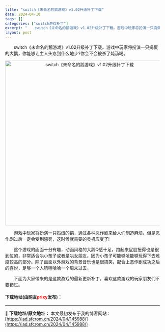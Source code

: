 ```yaml
---
title: "switch《未命名的鹅游戏》v1.02升级补丁下载"
date: 2024-04-10
tags: []
categories: ["switch游戏补丁"]
excerpt: "　　switch《未命名的鹅游戏》v1.02升级补丁下载。游戏中玩家将扮演一只捣蛋的大鹅，你能够让主人头疼到什么地步?你会不会被杀了炖汤喝。 　　游戏中玩家将扮演一只捣蛋的鹅，通过各种恶作剧来给人们制造麻烦，但是恶作剧过后一定会受到惩罚，这时候就需要的灵机应变了! 　　这个游戏的画面十分有趣，动画风&hellip;"
layout: post
---
```


 <p>　　switch《未命名的鹅游戏》v1.02升级补丁下载。游戏中玩家将扮演一只捣蛋的大鹅，你能够让主人头疼到什么地步?你会不会被杀了炖汤喝。</p> <p align="center"><img align="" border="0" src="https://lad.sfcrom.cn/wp-content/uploads/2024/04/20240409_6615c58b778c5.webp" width="534" alt="switch《未命名的鹅游戏》v1.02升级补丁下载" /></p> <p>　　游戏中玩家将扮演一只捣蛋的鹅，通过各种恶作剧来给人们制造麻烦，但是恶作剧过后一定会受到惩罚，这时候就需要的灵机应变了!</p> <p>　　这个游戏的画面十分有趣，动画风格的大鹅Q感十足，跑起来屁股扭得也是很到位的，非常适合哄小孩子或者是哄女朋友，因为小孩子可能够呛能够玩得下去难度较高的部分。除了画面以外游戏的背景音乐也是很搞笑，配合上恶作剧成功之后的喜悦，足够一个人嘻嘻哈哈一个周末过去。</p> <p>　　下面为大家带来的是这款游戏的最新更新补丁，喜欢这款游戏的玩家朋友们不要错过。</p> <p><h4>下载地址(由网友<font color="red">prixy</font>发布)：</h4></p> 

---
📖 **下载地址/原文地址：** 本文最初发布于我的博客网站：[https://lad.sfcrom.cn/2024/04/145988/](https://lad.sfcrom.cn/2024/04/145988/)
